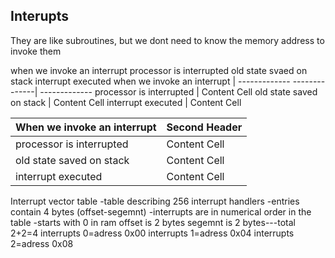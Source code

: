 ## Interupts

They are like subroutines, but we dont need to know the memory address to invoke them

when we invoke an interrupt
processor is interrupted
old state svaed on stack
interrupt executed
when we invoke an interrupt |
------------- --------------| -------------
processor is interrupted    | Content Cell
old state saved on stack    | Content Cell
interrupt executed          | Content Cell

When we invoke an interrupt  | Second Header
-----------------------------| -------------
processor is interrupted     | Content Cell
old state saved on stack     | Content Cell
interrupt executed           | Content Cell


Interrupt vector table 
-table describing 256 interrupt handlers
-entries contain 4 bytes (offset-segemnt)
-interrupts are in numerical order in the table
-starts with 0 in ram 
offset is 2 bytes
segemnt is 2 bytes---total 2+2=4
interrupts 0=adress 0x00
interrupts 1=adress 0x04
interrupts 2=adress 0x08

